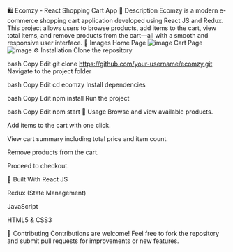🛍️ Ecomzy - React Shopping Cart App
📝 Description
Ecomzy is a modern e-commerce shopping cart application developed using React JS and Redux. This project allows users to browse products, add items to the cart, view total items, and remove products from the cart—all with a smooth and responsive user interface.
📸 Images
 Home Page
![image](https://github.com/user-attachments/assets/9d55f606-b00f-4132-8167-83ccafd8b157)
 Cart Page
![image](https://github.com/user-attachments/assets/7a089b9d-f0c0-4349-b33d-c43415272202)
⚙️ Installation
Clone the repository

bash
Copy
Edit
git clone https://github.com/your-username/ecomzy.git
Navigate to the project folder

bash
Copy
Edit
cd ecomzy
Install dependencies

bash
Copy
Edit
npm install
Run the project

bash
Copy
Edit
npm start
🚀 Usage
Browse and view available products.

Add items to the cart with one click.

View cart summary including total price and item count.

Remove products from the cart.

Proceed to checkout.

🔧 Built With
React JS

Redux (State Management)

JavaScript

HTML5 & CSS3

🤝 Contributing
Contributions are welcome! Feel free to fork the repository and submit pull requests for improvements or new features.



